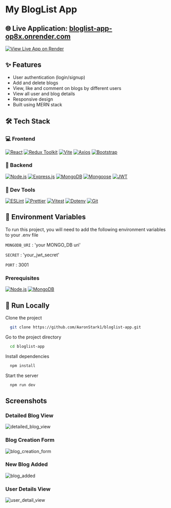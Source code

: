 # My BlogList App
## 🌐 Live Application: [bloglist-app-op8x.onrender.com](https://bloglist-app-op8x.onrender.com)
[![View Live App on Render](https://img.shields.io/badge/Live%20App-Render-46E3B7?style=for-the-badge&logo=render)](https://bloglist-app-op8x.onrender.com)

## ✨ Features
- User authentication (login/signup)
- Add and delete blogs
- View, like and comment on blogs by different users
- View all user and blog details 
- Responsive design
- Built using MERN stack

## 🛠️ Tech Stack

### 💻 Frontend
[![React](https://img.shields.io/badge/-React-61DAFB?logo=react&logoColor=white&style=for-the-badge)](https://reactjs.org/)
[![Redux Toolkit](https://img.shields.io/badge/-Redux_Toolkit-764ABC?logo=redux&logoColor=white&style=for-the-badge)](https://redux-toolkit.js.org/)
[![Vite](https://img.shields.io/badge/-Vite-646CFF?logo=vite&logoColor=white&style=for-the-badge)](https://vitejs.dev/)
[![Axios](https://img.shields.io/badge/-Axios-5A29E4?logo=axios&logoColor=white&style=for-the-badge)](https://axios-http.com/)
[![Bootstrap](https://img.shields.io/badge/-Bootstrap-7952B3?logo=bootstrap&logoColor=white&style=for-the-badge)](https://getbootstrap.com/)


### 🔧 Backend
[![Node.js](https://img.shields.io/badge/-Node.js-339933?logo=node.js&logoColor=white&style=for-the-badge)](https://nodejs.org/)
[![Express.js](https://img.shields.io/badge/-Express.js-000000?logo=express&logoColor=white&style=for-the-badge)](https://expressjs.com/)
[![MongoDB](https://img.shields.io/badge/-MongoDB-47A248?logo=mongodb&logoColor=white&style=for-the-badge)](https://mongodb.com/)
[![Mongoose](https://img.shields.io/badge/-Mongoose-880000?logo=mongoose&logoColor=white&style=for-the-badge)](https://mongoosejs.com/)
[![JWT](https://img.shields.io/badge/-JWT-000000?logo=jsonwebtokens&logoColor=white&style=for-the-badge)](https://jwt.io/)

### 🧪 Dev Tools
[![ESLint](https://img.shields.io/badge/-ESLint-4B32C3?logo=eslint&logoColor=white&style=for-the-badge)](https://eslint.org/)
[![Prettier](https://img.shields.io/badge/-Prettier-F7B93E?logo=prettier&logoColor=white&style=for-the-badge)](https://prettier.io/)
[![Vitest](https://img.shields.io/badge/-Vitest-6E9F18?logo=vitest&logoColor=white&style=for-the-badge)](https://vitest.dev/)
[![Dotenv](https://img.shields.io/badge/-Dotenv-8DD6F9?logo=dotenv&logoColor=black&style=for-the-badge)](https://www.npmjs.com/package/dotenv)
[![Git](https://img.shields.io/badge/-Git-F05032?logo=git&logoColor=white&style=for-the-badge)](https://git-scm.com/)


## 🔐 Environment Variables

To run this project, you will need to add the following environment variables to your .env file

`MONGODB_URI` : 'your MONGO_DB uri'

`SECRET` : 'your_jwt_secret'

`PORT` : 3001

### Prerequisites
 [![Node.js](https://skillicons.dev/icons?i=nodejs&theme=light)](https://nodejs.org/)
[![MongoDB](https://skillicons.dev/icons?i=mongodb&theme=light)](https://www.mongodb.com/)


## 🧩 Run Locally

Clone the project

```bash
  git clone https://github.com/AaronStark1/bloglist-app.git
```

Go to the project directory

```bash
  cd bloglist-app
```

Install dependencies

```bash
  npm install
```

Start the server

```bash
  npm run dev
```



## Screenshots
### Detailed Blog View
![detailed_blog_view](https://github.com/user-attachments/assets/53eb980e-6c50-4b0f-a842-4141039f12f4)

### Blog Creation Form
![blog_creation_form](https://github.com/user-attachments/assets/08626cdf-814f-44a1-8e83-55622e7a6e3a)

### New Blog Added
![blog_added](https://github.com/user-attachments/assets/f8359eeb-5473-4250-809f-d46be04795a0)

### User Details View
![user_detail_view](https://github.com/user-attachments/assets/b3b96f0e-5eeb-4a9e-847e-7e5710699b1c)

